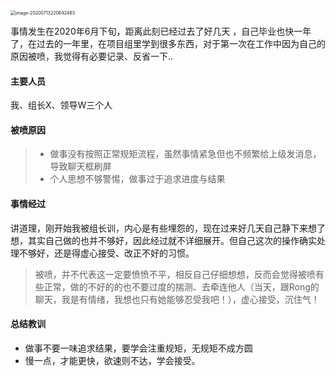 <img src="images/image-20200713220642463.png" alt="image-20200713220642463" style="zoom:50%;" />

事情发生在2020年6月下旬，距离此刻已经过去了好几天 ，自己毕业也快一年了，在过去的一年里，在项目组里学到很多东西，对于第一次在工作中因为自己的原因被喷，我觉得有必要记录、反省一下..

#### 主要人员

我、组长X、领导W三个人

#### 被喷原因

> - 做事没有按照正常规矩流程，虽然事情紧急但也不频繁给上级发消息，导致聊天框刷屏
> - 个人思想不够警惕，做事过于追求进度与结果

#### 事情经过

讲道理，刚开始我被组长训，内心是有些埋怨的，现在过来好几天自己静下来想了想，其实自己做的也并不够好，因此经过就不详细展开。但自己这次的操作确实处理不够好，还是得虚心接受、改正不好的习惯。

> 被喷，并不代表这一定要愤愤不平，相反自己仔细想想，反而会觉得被喷有些正常，做的不好的的也不要过度的揣测、去牵连他人（当天，跟Rong的聊天，我是有情绪，我想也只有她能够忍受我吧！），虚心接受，沉住气！

#### 总结教训

- 做事不要一味追求结果，要学会注重规矩，无规矩不成方圆
- 慢一点，才能更快，欲速则不达，学会接受。